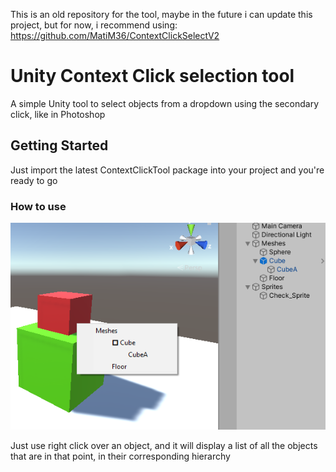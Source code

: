 This is an old repository for the tool, maybe in the future i can update this project, but for now, i recommend using: https://github.com/MatiM36/ContextClickSelectV2

# Unity Context Click selection tool

A simple Unity tool to select objects from a dropdown using the secondary click, like in Photoshop

## Getting Started

Just import the latest ContextClickTool package into your project and you're ready to go

### How to use

![Example](GitAsset/example.png)

Just use right click over an object, and it will display a list of all the objects that are in that point, in their corresponding hierarchy
